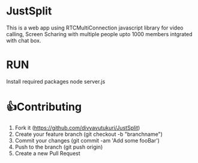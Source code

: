 # JustSplit
This is a web app using RTCMultiConnection javascript library for video calling, Screen Scharing with multiple people upto 1000 members intgrated with chat box.
# RUN
Install required packages
node server.js
# :+1:Contributing
1. Fork it (https://github.com/divyavutukuri/JustSplit)
2. Create your feature branch (git checkout -b "branchname")
3. Commit your changes (git commit -am 'Add some fooBar')
4. Push to the branch (git push origin)
5. Create a new Pull Request

